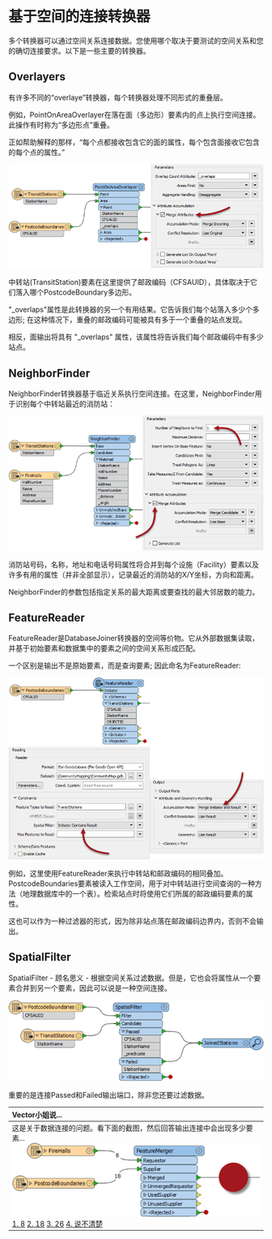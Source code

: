 # 基于空间的连接转换器

多个转换器可以通过空间关系连接数据。您使用哪个取决于要测试的空间关系和您的确切连接要求。以下是一些主要的转换器。

## Overlayers

有许多不同的“overlaye”转换器，每个转换器处理不同形式的重叠层。

例如，PointOnAreaOverlayer在落在面（多边形）要素内的点上执行空间连接。此操作有时称为“多边形点”重叠。

正如帮助解释的那样，“每个点都接收包含它的面的属性，每个包含面接收它包含的每个点的属性。”

![](../../.gitbook/assets/img4.058.pointonareaoverlayeroncanvas.png)

中转站\(TransitStation\)要素在这里提供了邮政编码（CFSAUID），具体取决于它们落入哪个PostcodeBoundary多边形。

"\_overlaps"属性是此转换器的另一个有用结果。它告诉我们每个站落入多少个多边形; 在这种情况下，重叠的邮政编码可能被具有多于一个重叠的站点发现。

相反，面输出将具有 "\_overlaps" 属性，该属性将告诉我们每个邮政编码中有多少站点。

## NeighborFinder

NeighborFinder转换器基于临近关系执行空间连接。在这里，NeighborFinder用于识别每个中转站最近的消防站：

![](../../.gitbook/assets/img4.059.neighborfinderoncanvas.png)

消防站号码，名称，地址和电话号码属性将合并到每个设施（Facility）要素以及许多有用的属性（并非全部显示），记录最近的消防站的X/Y坐标，方向和距离。

NeighborFinder的参数包括指定关系的最大距离或要查找的最大邻居数的能力。

## FeatureReader

FeatureReader是DatabaseJoiner转换器的空间等价物。它从外部数据集读取，并基于初始要素和数据集中的要素之间的空间关系形成匹配。

一个区别是输出不是原始要素，而是查询要素; 因此命名为FeatureReader:

![](../../.gitbook/assets/img4.060.featurereaderoncanvas.png)

例如，这里使用FeatureReader来执行中转站和邮政编码的相同叠加。PostcodeBoundaries要素被读入工作空间，用于对中转站进行空间查询的一种方法（地理数据库中的一个表）。检索站点时将使用它们所属的邮政编码要素的属性。

这也可以作为一种过滤器的形式，因为除非站点落在邮政编码边界内，否则不会输出。

## SpatialFilter

SpatialFilter - 顾名思义 - 根据空间关系过滤数据。但是，它也会将属性从一个要素合并到另一个要素，因此可以说是一种空间连接。

![](../../.gitbook/assets/img4.060b.spatialfilterjoin.png)

重要的是连接Passed和Failed输出端口，除非您还要过滤数据。

|  Vector小姐说... |
| :--- |
|  这是关于数据连接的问题。看下面的截图，然后回答输出连接中会出现多少要素...  ![](../../.gitbook/assets/img4.061.featuremergerquestion.png)  [1. 8](http://52.73.3.37/fmedatastreaming/Manual/QAResponse2017.fmw?chapter=5&question=6&answer=1&DestDataset_TEXTLINE=C%3A%5CFMEOutput%5CQAResponse.html) [2. 18](http://52.73.3.37/fmedatastreaming/Manual/QAResponse2017.fmw?chapter=5&question=6&answer=2&DestDataset_TEXTLINE=C%3A%5CFMEOutput%5CQAResponse.html) [3. 26](http://52.73.3.37/fmedatastreaming/Manual/QAResponse2017.fmw?chapter=5&question=6&answer=3&DestDataset_TEXTLINE=C%3A%5CFMEOutput%5CQAResponse.html) [4. 说不清楚](http://52.73.3.37/fmedatastreaming/Manual/QAResponse2017.fmw?chapter=5&question=6&answer=4&DestDataset_TEXTLINE=C%3A%5CFMEOutput%5CQAResponse.html) |

